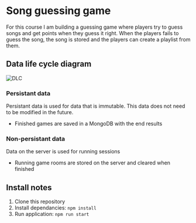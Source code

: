 # Song guessing game
For this course I am building a guessing game where players try to guess songs and get points when they guess it right. When the players fails to guess the song, the song is stored and the players can create a playlist from them.

## Data life cycle diagram
![DLC](https://user-images.githubusercontent.com/33430653/79760836-e9a02480-8320-11ea-8563-d67f2a840f92.png)

### Persistant data
Persistant data is used for data that is immutable. This data does not need to be modified in the future.

- Finished games are saved in a MongoDB with the end results

### Non-persistant data
Data on the server is used for running sessions

- Running game rooms are stored on the server and cleared when finished

## Install notes
1. Clone this repository
2. Install dependancies: `npm install`
3. Run application: `npm run start`

